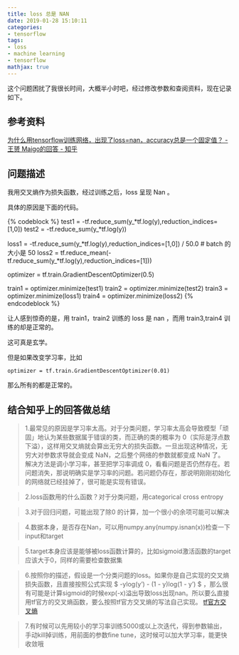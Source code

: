 ```yaml
---
title: loss 总是 NAN
date: 2019-01-28 15:10:11
categories:
- tensorflow
tags:
- loss
- machine learning
- tensorflow
mathjax: true
---
```

这个问题困扰了我很长时间，大概半小时吧，经过修改参数和查阅资料，现在记录如下。

<!-- more -->

## 参考资料

[为什么用tensorflow训练网络，出现了loss=nan，accuracy总是一个固定值？ - 王赟 Maigo的回答 - 知乎](https://www.zhihu.com/question/62441748/answer/232522878)

## 问题描述

我用交叉熵作为损失函数，经过训练之后，loss 呈现 Nan 。

具体的原因是下面的代码。

{% codeblock %}
test1 = -tf.reduce_sum(y_*tf.log(y),reduction_indices=[1,0])
test2 = -tf.reduce_sum(y_*tf.log(y))

loss1 = -tf.reduce_sum(y_*tf.log(y),reduction_indices=[1,0]) / 50.0 # batch 的大小是 50
loss2 = tf.reduce_mean(-tf.reduce_sum(y_*tf.log(y),reduction_indices=[1]))

optimizer = tf.train.GradientDescentOptimizer(0.5)

train1 = optimizer.minimize(test1)
train2 = optimizer.minimize(test2)
train3 = optimizer.minimize(loss1)
train4 = optimizer.minimize(loss2)
{% endcodeblock %}

让人感到惊奇的是，用 train1，train2 训练的 loss 是 nan ，而用 train3,train4 训练的却是正常的。

这可真是玄学。

但是如果改变学习率，比如
	
	optimizer = tf.train.GradientDescentOptimizer(0.01)
	
那么所有的都是正常的。

## 结合知乎上的回答做总结

>1.最常见的原因是学习率太高。对于分类问题，学习率太高会导致模型「顽固」地认为某些数据属于错误的类，而正确的类的概率为 0（实际是浮点数下溢），这样用交叉熵就会算出无穷大的损失函数。一旦出现这种情况，无穷大对参数求导就会变成 NaN，之后整个网络的参数就都变成 NaN 了。
解决方法是调小学习率，甚至把学习率调成 0，看看问题是否仍然存在。若问题消失，那说明确实是学习率的问题。若问题仍存在，那说明刚刚初始化的网络就已经挂掉了，很可能是实现有错误。

>2.loss函数用的什么函数？对于分类问题，用categorical cross entropy

>3.对于回归问题，可能出现了除0 的计算，加一个很小的余项可能可以解决

>4.数据本身，是否存在Nan，可以用numpy.any(numpy.isnan(x))检查一下input和target

>5.target本身应该是能够被loss函数计算的，比如sigmoid激活函数的target应该大于0，同样的需要检查数据集

>6.按照你的描述，假设是一个分类问题的loss。如果你是自己实现的交叉熵损失函数，且直接按照公式实现 $ -ylog(y’) - (1 - y)log(1 - y’) $ ，那么很有可能是计算sigmoid的时候exp(-x)溢出导致loss出现nan。所以要么直接用tf官方的交叉熵函数，要么按照tf官方交叉熵的写法自己实现。
[tf官方交叉熵](https://www.tensorflow.org/api_docs/python/tf/nn/sigmoid_cross_entropy_with_logits)

>7.有时候可以先用较小的学习率训练5000或以上次迭代，得到参数输出，手动kill掉训练，用前面的参数fine tune，这时候可以加大学习率，能更快收敛哦














